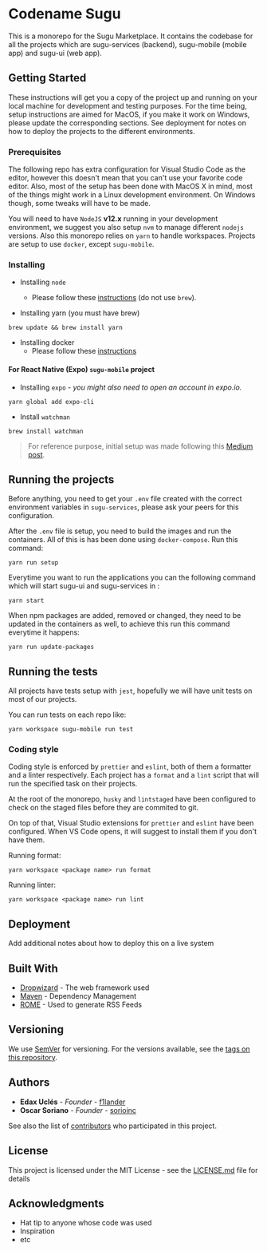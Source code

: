 # Codename Sugu
This is a monorepo for the Sugu Marketplace. It contains the codebase for all the projects which are sugu-services (backend), sugu-mobile (mobile app) and sugu-ui (web app).

## Getting Started
These instructions will get you a copy of the project up and running on your local machine for development and testing purposes. For the time being, setup instructions are aimed for MacOS, if you make it work on Windows, please update the corresponding sections. See deployment for notes on how to deploy the projects to the different environments.

### Prerequisites
The following repo has extra configuration for Visual Studio Code as the editor, however this doesn't mean that you can't use your favorite code editor. Also, most of the setup has been done with MacOS X in mind, most of the things might work in a Linux development environment. On Windows though, some tweaks will have to be made.

You will need to have `NodeJS`  **v12.x** running in your development environment, we suggest you also setup `nvm` to manage different `nodejs` versions. Also this monorepo relies on `yarn` to handle workspaces. Projects are setup to use `docker`, except `sugu-mobile`.

### Installing

- Installing `node`
	- Please follow these [instructions](https://github.com/nvm-sh/nvm#install--update-script) (do not use `brew`).

- Installing yarn (you must have brew)
```
brew update && brew install yarn
```
- Installing docker
	- Please follow these [instructions](https://docs.docker.com/get-docker/)

#### For React Native (Expo) `sugu-mobile` project

- Installing `expo` - _you might also need to open an account in expo.io._
```
yarn global add expo-cli
```
- Install `watchman`
```
brew install watchman
```
>For reference purpose, initial setup was made following this [Medium post](https://medium.com/habilelabs/react-native-react-web-and-expo-together-in-one-monorepo-5b8f9a0fca00).

## Running the projects

Before anything, you need to get your `.env` file created with the correct environment variables in `sugu-services`, please ask your peers for this configuration.

After the `.env` file is setup, you need to build the images and run the containers. All of this is has been done using `docker-compose`. Run this command:
```
yarn run setup
```
Everytime you want to run the applications you can the following command which will start sugu-ui and sugu-services in :
```
yarn start
```
When npm packages are added, removed or changed, they need to be updated in the containers as well, to achieve this run this command everytime it happens:
```
yarn run update-packages
```

## Running the tests
All projects have tests setup with `jest`, hopefully we will have unit tests on most of our projects.

You can run tests on each repo like:
```
yarn workspace sugu-mobile run test
```

### Coding style
Coding style is enforced by `prettier` and `eslint`, both of them a formatter and a linter respectively. Each project has a `format` and a `lint` script that will run the specified task on their projects.

At the root of the monorepo, `husky` and `lintstaged` have been configured to check on the staged files before they are commited to git.

On top of that, Visual Studio extensions for `prettier` and `eslint` have been configured. When VS Code opens, it will suggest to install them if you don't have them.

Running format:
```
yarn workspace <package name> run format
```

Running linter:
```
yarn workspace <package name> run lint
```

## Deployment

Add additional notes about how to deploy this on a live system

## Built With

*  [Dropwizard](http://www.dropwizard.io/1.0.2/docs/) - The web framework used
*  [Maven](https://maven.apache.org/) - Dependency Management
*  [ROME](https://rometools.github.io/rome/) - Used to generate RSS Feeds
 
## Versioning

We use [SemVer](http://semver.org/) for versioning. For the versions available, see the [tags on this repository](https://github.com/your/project/tags).

## Authors

*  **Edax Uclés** - *Founder* - [f1lander](https://github.com/f1lander)
*  **Oscar Soriano** - *Founder* - [sorioinc](https://github.com/sorioinc)

See also the list of [contributors](https://github.com/your/project/contributors) who participated in this project.

## License

This project is licensed under the MIT License - see the [LICENSE.md](LICENSE.md) file for details

## Acknowledgments

* Hat tip to anyone whose code was used
* Inspiration
* etc